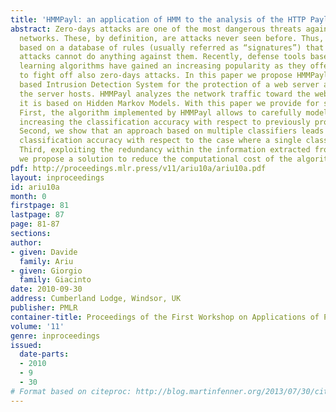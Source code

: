 ```yaml
---
title: 'HMMPayl: an application of HMM to the analysis of the HTTP Payload'
abstract: Zero-days attacks are one of the most dangerous threats against computer
  networks. These, by definition, are attacks never seen before. Thus, defense tools
  based on a database of rules (usually referred as “signatures”) that describe known
  attacks cannot do anything against them. Recently, defense tools based on machine
  learning algorithms have gained an increasing popularity as they offer the possibility
  to fight off also zero-days attacks. In this paper we propose HMMPayl, an anomaly
  based Intrusion Detection System for the protection of a web server and of the applications
  the server hosts. HMMPayl analyzes the network traffic toward the web server and
  it is based on Hidden Markov Models. With this paper we provide for several contributions.
  First, the algorithm implemented by HMMPayl allows to carefully model the payload
  increasing the classification accuracy with respect to previously proposed solutions.
  Second, we show that an approach based on multiple classifiers leads to an increased
  classification accuracy with respect to the case where a single classifier is used.
  Third, exploiting the redundancy within the information extracted from the payload
  we propose a solution to reduce the computational cost of the algorithm.
pdf: http://proceedings.mlr.press/v11/ariu10a/ariu10a.pdf
layout: inproceedings
id: ariu10a
month: 0
firstpage: 81
lastpage: 87
page: 81-87
sections: 
author:
- given: Davide
  family: Ariu
- given: Giorgio
  family: Giacinto
date: 2010-09-30
address: Cumberland Lodge, Windsor, UK
publisher: PMLR
container-title: Proceedings of the First Workshop on Applications of Pattern Analysis
volume: '11'
genre: inproceedings
issued:
  date-parts:
  - 2010
  - 9
  - 30
# Format based on citeproc: http://blog.martinfenner.org/2013/07/30/citeproc-yaml-for-bibliographies/
---
```

